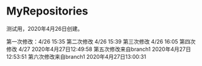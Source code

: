 # MyRepositories
测试用，2020年4月26日创建。

第一次修改：4/26 15:35
第二次修改 4/26 15:39
第三次修改 4/26 16:05
第四次修改 4/27 2020年4月27日12:49:58
第五次修改来自branch1 2020年4月27日12:53:51
第六次修改来自branch1 2020年4月27日13:00:31
